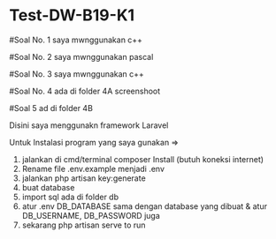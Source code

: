 # Test-DW-B19-K1

#Soal No. 1 saya mwnggunakan c++

#Soal No. 2 saya mwnggunakan pascal

#Soal No. 3 saya mwnggunakan c++

#Soal No. 4 ada di folder 4A screenshoot

#Soal 5 ad di folder 4B

Disini saya menggunakn framework Laravel

Untuk Instalasi program yang saya gunakan =>

1. jalankan di cmd/terminal composer Install (butuh koneksi internet)
2. Rename file .env.example menjadi .env
3. jalankan php artisan key:generate
4. buat database
5. import sql ada di folder db
6. atur .env DB_DATABASE sama dengan database yang dibuat & atur DB_USERNAME, DB_PASSWORD juga
7. sekarang php artisan serve to run
